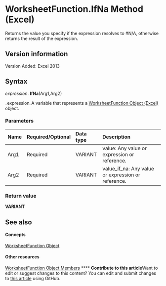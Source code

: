 
# WorksheetFunction.IfNa Method (Excel)

Returns the value you specify if the expression resolves to #N/A, otherwise returns the result of the expression.


## Version information

Version Added: Excel 2013 


## Syntax

 _expression_. **IfNa**(Arg1,Arg2)

 _expression_A variable that represents a  [WorksheetFunction Object (Excel)](7b1d5639-363d-632c-2cf0-2232562646b6.md) object.


### Parameters



|**Name**|**Required/Optional**|**Data type**|**Description**|
|:-----|:-----|:-----|:-----|
|Arg1|Required|VARIANT|value: Any value or expression or reference.|
|Arg2|Required|VARIANT|value_if_na: Any value or expression or reference.|

### Return value

 **VARIANT**


## See also


#### Concepts


 [WorksheetFunction Object](7b1d5639-363d-632c-2cf0-2232562646b6.md)
#### Other resources


 [WorksheetFunction Object Members](6811ca87-4b53-0bff-88c9-30bf7497879a.md)
****   **Contribute to this article**Want to edit or suggest changes to this content? You can edit and submit changes to  [this article](https://github.com/jhershey00/VBA_Excel_Test/OpenXMLCon/articles/c257e779-e28f-e729-526a-52805f98e3a9.md) using GitHub.

